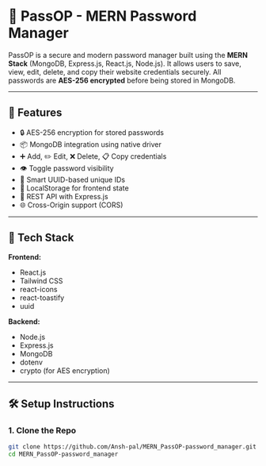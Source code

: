# 🔐 PassOP - MERN Password Manager

PassOP is a secure and modern password manager built using the **MERN Stack** (MongoDB, Express.js, React.js, Node.js). It allows users to save, view, edit, delete, and copy their website credentials securely. All passwords are **AES-256 encrypted** before being stored in MongoDB.

---

## 🚀 Features

- 🔒 AES-256 encryption for stored passwords
- 📦 MongoDB integration using native driver
- ➕ Add, ✏️ Edit, ❌ Delete, 📋 Copy credentials
- 👁️ Toggle password visibility
- 🧠 Smart UUID-based unique IDs
- 💾 LocalStorage for frontend state
- 🔌 REST API with Express.js
- 🌐 Cross-Origin support (CORS)

---

## 🧱 Tech Stack

**Frontend:**
- React.js
- Tailwind CSS
- react-icons
- react-toastify
- uuid

**Backend:**
- Node.js
- Express.js
- MongoDB
- dotenv
- crypto (for AES encryption)

---

## 🛠️ Setup Instructions

### 1. Clone the Repo

```bash
git clone https://github.com/Ansh-pal/MERN_PassOP-password_manager.git
cd MERN_PassOP-password_manager
